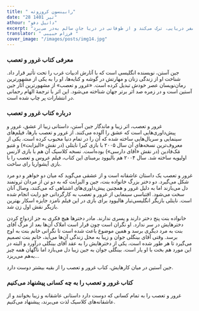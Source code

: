 ```yaml
---
title: " رابینسون کروزوئه"
date: "28 تیر 1401"
athour: "دانیل دفو"
excerpt: "یکی از مشهورترین رمان‌های ادبیات کلاسیک در دنیا و ماجرای مرد جوانی است که زندگی خوب و مرفه‌اش را به خاطر سفر دریایی، ترک می‌کند و از طوفانی در دریا جان سالم به‌در می‌برد."
translator: " فرزام حبیبی "
cover_image: "/images/posts/img14.jpg"
---
```


### معرفی کتاب غرور و تعصب

جین آستن، نویسنده‌ انگلیسی است که با آثارش ادبیات غرب را تحت تأثیر قرار داد. شناخت او از زندگی زنان و مهارتش در گوشه و کنایه‌ها، او را به یکی از مشهورترین رمان‌نویسان عصر خودش تبدیل کرده‌ است. «غرور و تعصب» از مشهورترین آثار جین آستین است و در زمره صد اثر برتر جهان شناخته می‌شود. این اثر با ترجمهٔ الهام رحمانی در انتشارات پر چاپ شده است.

### درباره کتاب غرور و تعصب

غرور و تعصب، اثر زیبا و ماندگار جین آستن، داستانی زییا از عشق، غرور و پیش‌داوری‌هایی است که عشق را آلوده می‌کنند. از غرور و تعصب بارها، فیلم‌های سینمایی و سریال‌هایی ساخته شده که آن را در تمام دنیا محبوب کرده است. یکی از معروف‌ترین نسخه‌های آن سال ۲۰۰۵ با بازی کیرا نایتلی (در نقش «الیزابت») و مَتیو مَک‌فادین (در نقش «آقای دارسی») بوده‌است. نسخه کلاسیک آن هم با بازی لارنس اولیویه ساخته شد. سال ۲۰۰۴ هم بالیوود برمبنای این کتاب، فیلم عروس و تعصب را با بازی آیشواریا رای ساخت.

غرور و تعصب یک داستان عاشقانه است و از عشقی می‌گوید که میان دو خواهر و دو مرد شکل می‌گیرد. دو دختر بزرگ خانواده بنت، جین و الیزابت که به دو تن از مردان ثروتمند دل می‌بازند اما به دلیل غرور و همچنین پیش‌داوری‌های اشتباهی که می‌کنند، وصال آنان سخت می‌شود. اقتباسی سینمایی از غرور و تعصب به کارگردانی جو رایت انجام شده است. نایتلی بازیگر انگلیسی‌تبار هالیوود برای بازی در این فیلم نامزد جایزه اسکار بهترین بازیگر نقش اول زن شد.

خانواده‌ بنت پنج دختر دارند و پسری ندارند. مادر دخترها هیچ فکری به جز ازدواج کردن دخترهایش در سر ندارد. او نگران است چون قرار است املاک آن‌ها بعد از مرگ آقای بنت به مرد دیگری برسد و همین موضوع باعث شده است تا نگرانی خانم بنت به اوج برسد. وقتی آقای بینگلی جوان و زیبا به محل زندگی آن‌ها می‌آید، خانم بنت تصمیم می‌گیرد تا هر طور شده است، یکی از دخترهایش را به عقد آقای بینگلی درآورد و البته در این مورد هم بخت با او یار است. بینگلی جوان به جین زیبا دل می‌بازد اما ناگهان همه چیز به‌هم می‌ریزد...

جین آستین در میان کارهایش، کتاب غرور و تعصب را از بقیه بیشتر دوست دارد.

### کتاب غرور و تعصب را به چه کسانی پیشنهاد می‌کنیم

غرور و تعصب را به تمام کسانی که دوست دارد داستانی عاشقانه و زیبا بخوانند و از عاشقانه‌های کلاسیک لذت می‌برند، پیشنهاد می‌کنیم.
